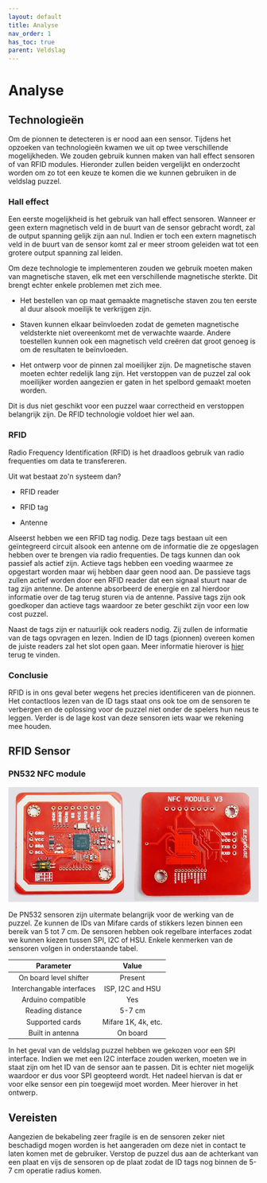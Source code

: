 ```yaml
---
layout: default
title: Analyse
nav_order: 1
has_toc: true
parent: Veldslag
---
```


# Analyse

## Technologieën

Om de pionnen te detecteren is er nood aan een sensor. Tijdens het opzoeken van technologieën kwamen we uit op twee verschillende mogelijkheden. We zouden gebruik kunnen maken van hall effect sensoren of van RFID modules. Hieronder zullen beiden vergelijkt en onderzocht worden om zo tot een keuze te komen  die we kunnen gebruiken in de veldslag puzzel.

### Hall effect

Een eerste mogelijkheid is het gebruik van hall effect sensoren. Wanneer er geen extern magnetisch veld in de buurt van de sensor gebracht wordt, zal de output spanning gelijk zijn aan nul. Indien er toch een extern magnetisch veld in de buurt van de sensor komt zal er meer stroom geleiden wat tot een grotere output spanning zal leiden. 

Om deze technologie te implementeren zouden we gebruik moeten maken van magnetische staven, elk met een verschillende magnetische sterkte. Dit brengt echter enkele problemen met zich mee. 

* Het bestellen van op maat gemaakte magnetische staven zou ten eerste al duur alsook moeilijk te verkrijgen zijn.

* Staven kunnen elkaar beïnvloeden zodat de gemeten magnetische veldsterkte niet overeenkomt met de verwachte waarde. Andere toestellen kunnen ook een magnetisch veld creëren dat groot genoeg is om de resultaten te beïnvloeden.

* Het ontwerp voor de pinnen zal moeilijker zijn. De magnetische staven moeten echter redelijk lang zijn. Het verstoppen van de puzzel zal ook moeilijker worden aangezien er gaten in het spelbord gemaakt moeten worden.

Dit is dus niet geschikt voor een puzzel waar correctheid en verstoppen belangrijk zijn. De RFID technologie voldoet hier wel aan.

### RFID

Radio Frequency Identification (RFID) is het draadloos gebruik van radio frequenties om data te transfereren. 

Uit wat bestaat zo'n systeem dan?

* RFID reader

* RFID tag

* Antenne

Alseerst hebben we een RFID tag nodig. Deze tags bestaan uit een geïntegreerd circuit alsook een antenne om de informatie die ze opgeslagen hebben over te brengen via radio frequenties. De tags kunnen dan ook passief als actief zijn. Actieve tags hebben een voeding waarmee ze opgestart worden maar wij hebben daar geen nood aan. De passieve tags zullen actief worden door een RFID reader dat een signaal stuurt naar de tag zijn antenne. De antenne absorbeerd de energie en zal hierdoor informatie over de tag terug sturen via de antenne. Passive tags zijn ook goedkoper dan actieve tags waardoor ze beter geschikt zijn voor een low cost puzzel.

Naast de tags zijn er natuurlijk ook readers nodig. Zij zullen de informatie van de tags opvragen en lezen. Indien de ID tags (pionnen) overeen komen de juiste readers zal het slot open gaan. Meer informatie hierover is [hier](./Code.html) terug te vinden.

### Conclusie

RFID is in ons geval beter wegens het precies identificeren van de pionnen. Het contactloos lezen van de ID tags staat ons ook toe om de sensoren te verbergen en de oplossing voor de puzzel niet onder de spelers hun neus te leggen. Verder is de lage kost van deze sensoren iets waar we rekening mee houden. 

## RFID Sensor

### PN532 NFC module

![PN532 Image](../Images/PN532.png)

De PN532 sensoren zijn uitermate belangrijk voor de werking van de puzzel. Ze kunnen de IDs van Mifare cards of stikkers lezen binnen een bereik van 5 tot 7 cm. De sensoren hebben ook regelbare interfaces zodat we kunnen kiezen tussen SPI, I2C of HSU. Enkele kenmerken van de sensoren volgen in onderstaande tabel.

| Parameter                 | Value               |
| :---:                     | :---:               |
| On board level shifter    | Present             |
| Interchangable interfaces | ISP, I2C and HSU    |
| Arduino compatible        | Yes                 |
| Reading distance          | 5-7 cm              |
| Supported cards           | Mifare 1K, 4k, etc. |
| Built in antenna          | On board            |

In het geval van de veldslag puzzel hebben we gekozen voor een SPI interface. Indien we met een I2C interface zouden werken, moeten we in staat zijn om het ID van de sensor aan te passen. Dit is echter niet mogelijk waardoor er dus voor SPI geopteerd wordt. Het nadeel hiervan is dat er voor elke sensor een pin toegewijd moet worden. Meer hierover in het ontwerp. 

## Vereisten

Aangezien de bekabeling zeer fragile is en de sensoren zeker niet beschadigd mogen worden is het aangeraden om deze niet in contact te laten komen met de gebruiker. Verstop de puzzel dus aan de achterkant van een plaat en vijs de sensoren op de plaat zodat de ID tags nog binnen de 5-7 cm operatie radius komen.